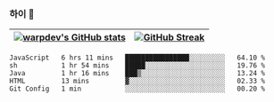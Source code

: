 
### 하이 👋
[![warpdev's GitHub stats](https://github-readme-stats.vercel.app/api?username=warpdev&show_icons=true&theme=vue-dark)](#) |[![GitHub Streak](https://github-readme-streak-stats.herokuapp.com/?user=warpdev&theme=dark)](#)
--- | --- |
<!--START_SECTION:waka-->
```text
JavaScript   6 hrs 11 mins   ████████████████░░░░░░░░░   64.10 % 
sh           1 hr 54 mins    █████░░░░░░░░░░░░░░░░░░░░   19.76 % 
Java         1 hr 16 mins    ███▒░░░░░░░░░░░░░░░░░░░░░   13.24 % 
HTML         13 mins         ▓░░░░░░░░░░░░░░░░░░░░░░░░   02.33 % 
Git Config   1 min           ░░░░░░░░░░░░░░░░░░░░░░░░░   00.20 % 
```
<!--END_SECTION:waka-->

<!--
**warpdev/warpdev** is a ✨ _special_ ✨ repository because its `README.md` (this file) appears on your GitHub profile.

Here are some ideas to get you started:

- 🔭 I’m currently working on ...
- 🌱 I’m currently learning ...
- 👯 I’m looking to collaborate on ...
- 🤔 I’m looking for help with ...
- 💬 Ask me about ...
- 📫 How to reach me: ...
- 😄 Pronouns: ...
- ⚡ Fun fact: ...
-->

